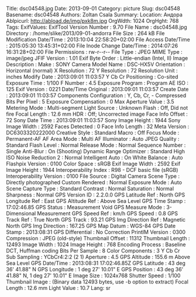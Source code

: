 Title: dsc04548.jpg
Date: 2013-09-01
Category: picture
Slug: dsc04548
Basename: dsc04548
Authors: Zoltan Csala
Summary:
Location: Андора
Ablpicurl: http://abload.de/img/pxk8m.jpg
OrgWdth: 1024
OrgHght: 768
Tags:
ExifValues: ExifTool Version Number : 9.70
            File Name : dsc04548.jpg
            Directory : /home/slike/2013/09-01-andorra
            File Size : 264 kB
            File Modification Date/Time : 2013:10:04 22:58:20+02:00
            File Access Date/Time : 2015:05:30 13:45:31+02:00
            File Inode Change Date/Time : 2014:07:26 16:31:28+02:00
            File Permissions : rw-r--r--
            File Type : JPEG
            MIME Type : image/jpeg
            JFIF Version : 1.01
            Exif Byte Order : Little-endian (Intel, II)
            Image Description :
            Make : SONY
            Camera Model Name : DSC-HX5V
            Orientation : Horizontal (normal)
            X Resolution : 72
            Y Resolution : 72
            Resolution Unit : inches
            Modify Date : 2013:09:01 11:03:57
            Y Cb Cr Positioning : Co-sited
            Exposure Time : 1/100
            F Number : 4.5
            Exposure Program : Program AE
            ISO : 125
            Exif Version : 0221
            Date/Time Original : 2013:09:01 11:03:57
            Create Date : 2013:09:01 11:03:57
            Components Configuration : Y, Cb, Cr, -
            Compressed Bits Per Pixel : 5
            Exposure Compensation : 0
            Max Aperture Value : 3.5
            Metering Mode : Multi-segment
            Light Source : Unknown
            Flash : Off, Did not fire
            Focal Length : 12.6 mm
            HDR : Off; Uncorrected image
            Face Info Offset : 72
            Sony Date Time : 2013:09:01 11:03:57
            Sony Image Height : 1944
            Sony Image Width : 2592
            Faces Detected : 0
            Face Info Length : 32
            Meta Version : DC6303320222000
            Creative Style : Standard
            Macro : Off
            Focus Mode : Permanent-AF
            AF Area Mode : Multi
            AF Illuminator : Auto
            JPEG Quality : Standard
            Flash Level : Normal
            Release Mode : Normal
            Sequence Number : Single
            Anti-Blur : On (Shooting)
            Dynamic Range Optimizer : Standard
            High ISO Noise Reduction 2 : Normal
            Intelligent Auto : On
            White Balance : Auto
            Flashpix Version : 0100
            Color Space : sRGB
            Exif Image Width : 2592
            Exif Image Height : 1944
            Interoperability Index : R98 - DCF basic file (sRGB)
            Interoperability Version : 0100
            File Source : Digital Camera
            Scene Type : Directly photographed
            Custom Rendered : Normal
            Exposure Mode : Auto
            Scene Capture Type : Standard
            Contrast : Normal
            Saturation : Normal
            Sharpness : Normal
            GPS Version ID : 2.2.0.0
            GPS Latitude Ref : North
            GPS Longitude Ref : East
            GPS Altitude Ref : Above Sea Level
            GPS Time Stamp : 17:02:46.85
            GPS Status : Measurement Void
            GPS Measure Mode : 3-Dimensional Measurement
            GPS Speed Ref : km/h
            GPS Speed : 0.8
            GPS Track Ref : True North
            GPS Track : 93.21
            GPS Img Direction Ref : Magnetic North
            GPS Img Direction : 167.25
            GPS Map Datum : WGS-84
            GPS Date Stamp : 2013:08:31
            GPS Differential : No Correction
            PrintIM Version : 0300
            Compression : JPEG (old-style)
            Thumbnail Offset : 11312
            Thumbnail Length : 12493
            Image Width : 1024
            Image Height : 768
            Encoding Process : Baseline DCT, Huffman coding
            Bits Per Sample : 8
            Color Components : 3
            Y Cb Cr Sub Sampling : YCbCr4:2:2 (2 1)
            Aperture : 4.5
            GPS Altitude : 155.6 m Above Sea Level
            GPS Date/Time : 2013:08:31 17:02:46.85Z
            GPS Latitude : 43 deg 36' 41.88" N
            GPS Longitude : 1 deg 27' 10.01" E
            GPS Position : 43 deg 36' 41.88" N, 1 deg 27' 10.01" E
            Image Size : 1024x768
            Shutter Speed : 1/100
            Thumbnail Image : (Binary data 12493 bytes, use -b option to extract)
            Focal Length : 12.6 mm
            Light Value : 10.7
Lang: sr

